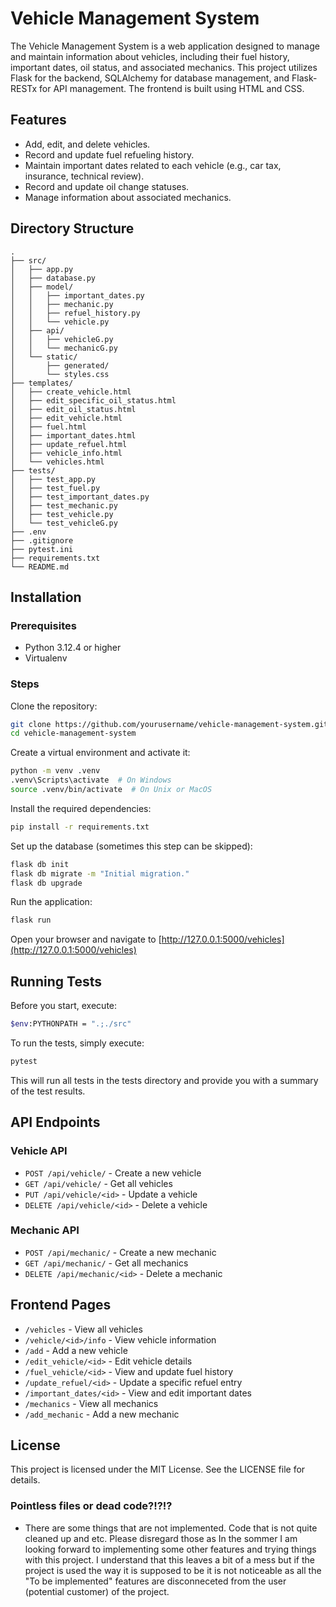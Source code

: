 
# Vehicle Management System

The Vehicle Management System is a web application designed to manage and maintain information about vehicles, 
including their fuel history, important dates, oil status, and associated mechanics. This project utilizes Flask for 
the backend, SQLAlchemy for database management, and Flask-RESTx for API management. The frontend is built using HTML and CSS.

## Features

- Add, edit, and delete vehicles.
- Record and update fuel refueling history.
- Maintain important dates related to each vehicle (e.g., car tax, insurance, technical review).
- Record and update oil change statuses.
- Manage information about associated mechanics.

## Directory Structure


    .
    ├── src/
    │   ├── app.py
    │   ├── database.py
    │   ├── model/
    │   │   ├── important_dates.py
    │   │   ├── mechanic.py
    │   │   ├── refuel_history.py
    │   │   └── vehicle.py
    │   ├── api/
    │   │   ├── vehicleG.py
    │   │   └── mechanicG.py
    │   └── static/
    │       ├── generated/
    │       └── styles.css
    ├── templates/
    │   ├── create_vehicle.html
    │   ├── edit_specific_oil_status.html
    │   ├── edit_oil_status.html
    │   ├── edit_vehicle.html
    │   ├── fuel.html
    │   ├── important_dates.html
    │   ├── update_refuel.html
    │   ├── vehicle_info.html
    │   └── vehicles.html
    ├── tests/
    │   ├── test_app.py
    │   ├── test_fuel.py
    │   ├── test_important_dates.py
    │   ├── test_mechanic.py
    │   ├── test_vehicle.py
    │   └── test_vehicleG.py
    ├── .env
    ├── .gitignore
    ├── pytest.ini
    ├── requirements.txt
    └── README.md


## Installation

### Prerequisites

- Python 3.12.4 or higher
- Virtualenv

### Steps

Clone the repository:

```bash
git clone https://github.com/yourusername/vehicle-management-system.git
cd vehicle-management-system
```

Create a virtual environment and activate it:

```bash
python -m venv .venv
.venv\Scripts\activate  # On Windows
source .venv/bin/activate  # On Unix or MacOS
```

Install the required dependencies:

```bash
pip install -r requirements.txt
```

Set up the database (sometimes this step can be skipped):

```bash
flask db init
flask db migrate -m "Initial migration."
flask db upgrade
```

Run the application:

```bash
flask run
```

Open your browser and navigate to [http://127.0.0.1:5000/vehicles](http://127.0.0.1:5000/vehicles)

## Running Tests

Before you start, execute:

```bash
$env:PYTHONPATH = ".;./src"
```

To run the tests, simply execute:

```bash
pytest
```

This will run all tests in the tests directory and provide you with a summary of the test results.

## API Endpoints

### Vehicle API

- `POST /api/vehicle/` - Create a new vehicle
- `GET /api/vehicle/` - Get all vehicles
- `PUT /api/vehicle/<id>` - Update a vehicle
- `DELETE /api/vehicle/<id>` - Delete a vehicle

### Mechanic API

- `POST /api/mechanic/` - Create a new mechanic
- `GET /api/mechanic/` - Get all mechanics
- `DELETE /api/mechanic/<id>` - Delete a mechanic

## Frontend Pages

- `/vehicles` - View all vehicles
- `/vehicle/<id>/info` - View vehicle information
- `/add` - Add a new vehicle
- `/edit_vehicle/<id>` - Edit vehicle details
- `/fuel_vehicle/<id>` - View and update fuel history
- `/update_refuel/<id>` - Update a specific refuel entry
- `/important_dates/<id>` - View and edit important dates
- `/mechanics` - View all mechanics
- `/add_mechanic` - Add a new mechanic

## License

This project is licensed under the MIT License. See the LICENSE file for details.


### Pointless files or dead code?!?!?
- There are some things that are not implemented.
Code that is not quite cleaned up and etc. Please disregard those as
In the sommer I am looking forward to implementing some other features and trying things
with this project. I understand that this leaves a bit of a mess but if the project is used the way it is supposed
to be it is not noticeable as all the "To be implemented" features are disconneceted from the user (potential customer)
of the project. 

